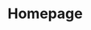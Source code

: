 <head>
  <meta name="robots" content="noindex" />
  <meta
    name="google-site-verification"
    content="eyVWNHG5HjaRdjgN-cgLm2Yhqpb_5ofE4P8CXXMdpCE"
  />
</head>
<body>
    <h1>Homepage</h1>
</body>
